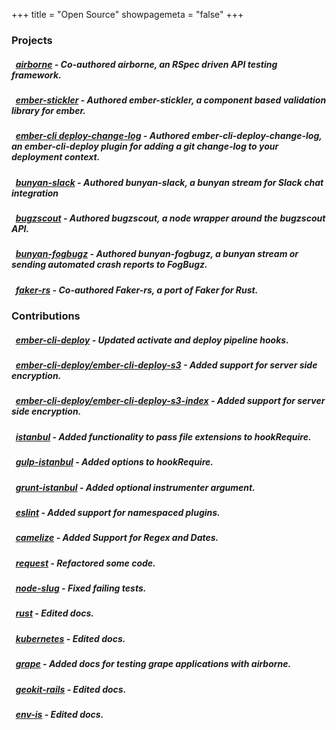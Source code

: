 +++
title = "Open Source"
showpagemeta = "false"
+++

<section id="projects">
  <div class="container">
    <h3>Projects</h3>
    <div class="panel panel-default">
      <div class="panel-body">
      <h5>
        <i class="fa fa-github"></i>&nbsp;&nbsp;<strong><a href="https://github.com/brooklynDev/airborne">airborne</a></strong>
        - Co-authored airborne, an RSpec driven API testing framework.
      </h5>
      <h5>
        <i class="fa fa-github"></i>&nbsp;&nbsp;<strong><a href="https://github.com/sethpollack/ember-stickler">ember-stickler</a></strong>
        - Authored ember-stickler, a component based validation library for ember.
      </h5>
      <h5>
        <i class="fa fa-github"></i>&nbsp;&nbsp;<strong><a href="https://github.com/sethpollack/ember-cli-deploy-change-log">ember-cli deploy-change-log</a></strong>
        - Authored ember-cli-deploy-change-log, an ember-cli-deploy plugin for adding a git change-log to your deployment context.
      </h5>
      <h5>
        <i class="fa fa-github"></i>&nbsp;&nbsp;<strong><a href="https://github.com/qualitybath/bunyan-slack">bunyan-slack</a></strong>
        - Authored bunyan-slack, a bunyan stream for Slack chat integration
      </h5>
      <h5>
        <i class="fa fa-github"></i>&nbsp;&nbsp;<strong><a href="https://github.com/qualitybath/bugzscout">bugzscout</a></strong>
        - Authored bugzscout, a node wrapper around the bugzscout API.
      </h5>
      <h5>
        <i class="fa fa-github"></i>&nbsp;&nbsp;<strong><a href="https://github.com/qualitybath/bunyan-fogbugz">bunyan-fogbugz</a></strong>
        - Authored bunyan-fogbugz, a bunyan stream or sending automated crash reports to FogBugz.
      </h5>
      <h5>
        <i class="fa fa-github"></i>&nbsp;&nbsp;<strong><a href="https://github.com/tikotzky/faker-rs">faker-rs</a></strong>
        - Co-authored Faker-rs, a port of Faker for Rust.
      </h5>
      </div>
    </div>
  </div>
</section>

<section id="projects">
  <div class="container">
    <h3>Contributions</h3>
    <div class="panel panel-default">
      <div class="panel-body">
      <h5>
        <i class="fa fa-github"></i>&nbsp;&nbsp;<strong><a href="https://github.com/ember-cli/ember-cli-deploy">ember-cli-deploy</a></strong>
        - Updated activate and deploy pipeline hooks.
      </h5>
      <h5>
        <i class="fa fa-github"></i>&nbsp;&nbsp;<strong><a href="https://github.com/sethpollack/ember-cli-deploy-s3">ember-cli-deploy/ember-cli-deploy-s3</a></strong>
          - Added support for server side encryption.
      </h5>
      <h5>
        <i class="fa fa-github"></i>&nbsp;&nbsp;<strong><a href="   https://github.com/sethpollack/ember-cli-deploy-s3-index">ember-cli-deploy/ember-cli-deploy-s3-index</a></strong>
          - Added support for server side encryption.
      </h5>
      <h5>
        <i class="fa fa-github"></i>&nbsp;&nbsp;<strong><a href="https://github.com/gotwarlost/istanbul">istanbul</a></strong>
        - Added functionality to pass file extensions to hookRequire.
      </h5>
      <h5>
        <i class="fa fa-github"></i>&nbsp;&nbsp;<strong><a href="https://github.com/SBoudrias/gulp-istanbul">gulp-istanbul</a></strong>
        - Added options to hookRequire.
      </h5>
      <h5>
        <i class="fa fa-github"></i>&nbsp;&nbsp;<strong><a href="https://github.com/taichi/grunt-istanbul">grunt-istanbul</a></strong>
        - Added optional instrumenter argument.
      </h5>
      <h5>
        <i class="fa fa-github"></i>&nbsp;&nbsp;<strong><a href="https://github.com/eslint/eslint">eslint</a></strong>
        - Added support for namespaced plugins.
      </h5>
      <h5>
        <i class="fa fa-github"></i>&nbsp;&nbsp;<strong><a href="https://github.com/substack/camelize">camelize</a></strong>
        - Added Support for Regex and Dates.
      </h5>
      <h5>
        <i class="fa fa-github"></i>&nbsp;&nbsp;<strong><a href="https://github.com/request/request">request</a></strong>
        - Refactored some code.
      </h5>
      <h5>
        <i class="fa fa-github"></i>&nbsp;&nbsp;<strong><a href="https://github.com/dodo/node-slug">node-slug</a></strong>
        - Fixed failing tests.
      </h5>
      <h5>
        <i class="fa fa-github"></i>&nbsp;&nbsp;<strong><a href="https://github.com/rust-lang/rust">rust</a></strong>
        - Edited docs.
      </h5>
      <h5>
        <i class="fa fa-github"></i>&nbsp;&nbsp;<strong><a href="https://github.com/kubernetes/kubernetes">kubernetes</a></strong>
        - Edited docs.
      </h5>
      <h5>
        <i class="fa fa-github"></i>&nbsp;&nbsp;<strong><a href="https://github.com/intridea/grape">grape</a></strong>
        - Added docs for testing grape applications with airborne.
      </h5>
      <h5>
        <i class="fa fa-github"></i>&nbsp;&nbsp;<strong><a href="https://github.com/geokit/geokit-rails">geokit-rails</a></strong>
        - Edited docs.
      </h5>
      <h5>
        <i class="fa fa-github"></i>&nbsp;&nbsp;<strong><a href="https://github.com/qualitybath/env-is">env-is</a></strong>
        - Edited docs.
      </h5>
      </div>
    </div>
  </div>
</section>
